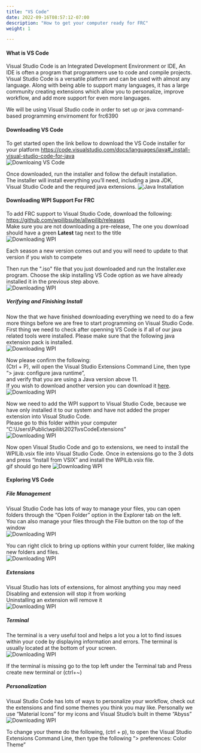 ```yaml
---
title: "VS Code"
date: 2022-09-16T08:57:12-07:00
description: "How to get your computer ready for FRC"
weight: 1

---
```



#### What is VS Code
Visual Studio Code is an Integrated Development Environment or IDE, An IDE is often a program that programmers use to code and compile projects. Visual Studio Code is a versatile platform and can be used with almost any language. Along with being able to support many languages, it has a large community creating extensions which allow you to personalize, improve workflow, and add more support for even more languages.

We will be using Visual Studio code in order to set up or java command-based programming envirnoment for frc6390

#### Downloading VS Code
To get started open the link bellow to download the VS Code installer for your platform
https://code.visualstudio.com/docs/languages/java#_install-visual-studio-code-for-java  
![Downloaing VS Code](/gifs/image4.gif?classes=border,shadow)

Once downloaded, run the installer and follow the default installation.  
The installer will install everything you’ll need, including a java JDK,  
Visual Studio Code and the required java extensions.
![Java Installation](/gifs/image3.gif?classes=border,shadow)

#### Downloading WPI Support For FRC 
To add FRC support to Visual Studio Code, download the following:   
https://github.com/wpilibsuite/allwpilib/releases  
Make sure you are not downloading a pre-release, The one you download should have a green **Latest** tag next to the title  
![Downloading WPI](/gifs/image13.gif?classes=border,shadow)

Each season a new version comes out and you will need to update to that version if you wish to compete  

Then run the ".iso" file that you just downloaded and run the Installer.exe program.
Choose the skip installing VS Code option as we have already installed it in the previous step above.  
![Downloading WPI](/gifs/image9.gif?classes=border,shadow)

##### Verifying and Finishing Install
Now the that we have finished downloading everything we need to do a few more things before we are free to start programming on Visual Studio Code. First thing we need to check after openning VS Code is if all of our java related tools were installed. Please make sure that the following java extension pack is installed.  
![Downloading WPI](/gifs/image16.gif?classes=border,shadow)

Now please confirm the following:  
(Ctrl + P), will open the Visual Studio Extensions Command Line, then type 
“> java: configure java runtime”,   
and verify that you are using a Java version above 11.  
If you wish to download another version you can download it [here](https://adoptium.net/temurin/releases/?version=17).
![Downloading WPI](/gifs/image2.gif?classes=border,shadow)

Now we need to add the WPI support to Visual Studio Code, because we have only installed it to our system and have not added the proper extension into Visual Studio Code.  
Please go to this folder within your computer “C:\Users\Public\wpilib\2021\vsCodeExtensions”  
![Downloading WPI](/gifs/image17.gif?classes=border,shadow)


Now open Visual Studio Code and go to extensions, we need to install the WPILib.vsix file into Visual Studio Code. Once in extensions go to the 3 dots and press “Install from VSIX” and install the WPILib.vsix file.  
gif should go here 
![Downloading WPI](/gifs/image10.gif?classes=border,shadow)

#### Exploring VS Code 
##### File Management
Visual Studio Code has lots of way to manage your files, you can open folders through the “Open Folder” option in the Explorer tab on the left.  
You can also manage your files through the File button on the top of the window  
![Downloading WPI](/gifs/image14.gif?classes=border,shadow)

You can right click to bring up options within your current folder, like making new folders and files.   
![Downloading WPI](/gifs/image12.gif?classes=border,shadow)

##### Extensions
Visual Studio has lots of extensions, for almost anything you may need  
Disabling and extension will stop it from working  
Uninstalling an extension will remove it  
![Downloading WPI](/gifs/image7.gif?classes=border,shadow)

##### Terminal
The terminal is a very useful tool and helps a lot you a lot to find issues within your code by displaying information and errors. The terminal is usually located at the bottom of your screen.  
![Downloading WPI](/gifs/image5.gif?classes=border,shadow)

If the terminal is missing go to the top left under the Terminal tab and Press create new terminal or (ctrl+~)  

##### Personalization
Visual Studio Code has lots of ways to personalize your workflow, check out the extensions and find some themes you think you may like.
Personally we use “Material Icons” for my icons and
Visual Studio’s built in theme “Abyss”
![Downloading WPI](/gifs/image11.png?classes=border,shadow)

To change your theme do the following, (ctrl + p), to open the Visual Studio Extensions Command Line, then type the following “> preferences: Color Theme”


